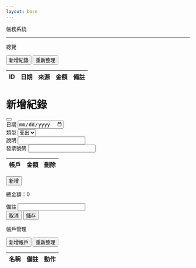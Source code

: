 ```yaml
---
layout: base
---
```


<p class="fs-2 text-center">帳務系統</p>
<hr />
<div id="overview" class="pages container">
    <p class="fs-3 text-center">總覽</p>
    <button class="btn btn-primary" id="overview_btn_add" data-bs-toggle="modal"
        data-bs-target="#overview_modal_add">新增紀錄</button>
    <button class="btn btn-success" id="overview_btn_update">重新整理</button>
    <table class="table">
        <thead>
            <tr>
                <th scope="col">ID</th>
                <th scope="col">日期</th>
                <th scope="col">來源</th>
                <th scope="col">金額</th>
                <th scope="col">備註</th>
            </tr>
        </thead>
        <tbody id="overview_tbody">
        </tbody>
    </table>
    <div class="modal fade" id="overview_modal_add" tabindex="-1" aria-labelledby="overview_modal_add_label" aria-hidden="true">
        <div class="modal-dialog">
            <div class="modal-content">
                <div class="modal-header">
                    <h1 class="modal-title fs-5" id="overview_modal_add_label">新增紀錄</h1>
                    <button type="button" class="btn-close" data-bs-dismiss="modal" aria-label="Close"></button>
                </div>
                <div class="modal-body">
                    <div class="mb-3">
                        <label for="overview_modal_add_date" class="form-label">日期</label>
                        <input type="date" class="form-control" id="overview_modal_add_date">
                    </div>
                    <div class="mb-3">
                        <label for="overview_modal_add_type" class="form-label">類型</label>
                        <select class="form-select" id="overview_modal_add_type">
                            <option value="1" selected>支出</option>
                            <option value="2">收入</option>
                        </select>
                    </div>
                    <div class="mb-3">
                        <label for="overview_modal_add_description" class="form-label">說明</label>
                        <input type="text" class="form-control" id="overview_modal_add_description">
                    </div>
                    <div class="mb-3">
                        <label for="overview_modal_add_invoice" class="form-label">發票號碼</label>
                        <input type="text" class="form-control" id="overview_modal_add_invoice">
                    </div>
                    <div class="mb-3">
                        <table class="table">
                            <thead>
                                <tr>
                                <th scope="col">帳戶</th>
                                <th scope="col">金額</th>
                                <th scope="col">刪除</th>
                                </tr>
                            </thead>
                            <tbody id="overview_add_modal_tbody">
                            </tbody>
                        </table>
                        <button type="button" class="btn btn-info" id="overview_add_modal_add_btn"><i class="bi bi-plus-circle"></i>新增</button>
                        <p>總金額：<span id="overview_add_modal_total">0</span></p>
                    </div>
                    <div class="mb-3">
                        <label for="overview_modal_add_commit" class="form-label">備註</label>
                        <input type="text" class="form-control" id="overview_modal_add_commit">
                    </div>
                </div>
                <div class="modal-footer">
                    <button type="button" class="btn btn-secondary" data-bs-dismiss="modal">取消</button>
                    <button type="button" class="btn btn-primary" id="overview_modal_add_save">儲存</button>
                </div>
            </div>
        </div>
    </div>
</div>
<div id="account" class="pages container">
    <p class="fs-3 text-center">帳戶管理</p>
    <button class="btn btn-primary" id="account_btn_add" data-bs-toggle="modal"
        data-bs-target="#account_modal_add">新增帳戶</button>
    <button class="btn btn-success" id="account_btn_update">重新整理</button>
    <table class="table">
        <thead>
            <tr>
                <th scope="col">名稱</th>
                <th scope="col">備註</th>
                <th scope="col">動作</th>
            </tr>
        </thead>
        <tbody id="account_tbody">
        </tbody>
    </table>
</div>
<script type="module" src="assets/js/account_system.mjs"></script>